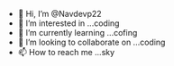 - 👋 Hi, I’m @Navdevp22
- 👀 I’m interested in ...coding
- 🌱 I’m currently learning ...cofing
- 💞️ I’m looking to collaborate on ...coding
- 📫 How to reach me ...sky

<!---
Navdevp22/Navdevp22 is a ✨ special ✨ repository because its `README.md` (this file) appears on your GitHub profile.
You can click the Preview link to take a look at your changes.
--->
